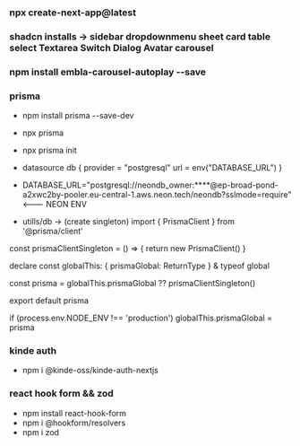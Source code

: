 ### npx create-next-app@latest

### shadcn installs -> sidebar dropdownmenu sheet card table select Textarea Switch Dialog Avatar carousel

### npm install embla-carousel-autoplay --save

### prisma

- npm install prisma --save-dev
- npx prisma
- npx prisma init
- datasource db {
  provider = "postgresql"
  url = env("DATABASE_URL")
  }
- DATABASE_URL="postgresql://neondb_owner:\*\*\*\*@ep-broad-pond-a2xwc2by-pooler.eu-central-1.aws.neon.tech/neondb?sslmode=require" <--- NEON ENV

- utills/db -> (create singleton)
  import { PrismaClient } from '@prisma/client'

const prismaClientSingleton = () => {
return new PrismaClient()
}

declare const globalThis: {
prismaGlobal: ReturnType<typeof prismaClientSingleton>
} & typeof global

const prisma = globalThis.prismaGlobal ?? prismaClientSingleton()

export default prisma

if (process.env.NODE_ENV !== 'production') globalThis.prismaGlobal = prisma

### kinde auth

- npm i @kinde-oss/kinde-auth-nextjs

### react hook form && zod

- npm install react-hook-form
- npm i @hookform/resolvers
- npm i zod
